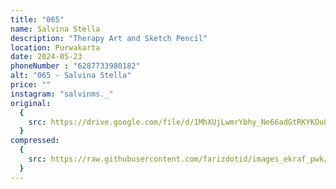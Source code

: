 ```yaml
---
title: "065"
name: Salvina Stella
description: "Therapy Art and Sketch Pencil"
location: Purwakarta
date: 2024-05-23
phoneNumber : "6287733980182"
alt: "065 - Salvina Stella"
price: ""
instagram: "salvinms._"
original:
  {
    src: https://drive.google.com/file/d/1MhXUjLwmrYbhy_Ne66adGtRKYKOu8GHG/view?usp=sharing,
  }
compressed:
  {
    src: https://raw.githubusercontent.com/farizdotid/images_ekraf_pwk/main/purwarupa/compressed/065_salvina.jpg,
  }
---
```

